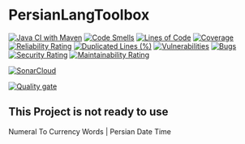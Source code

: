 # PersianLangToolbox

[![Java CI with Maven](https://github.com/sudoitir/PersianLangToolbox/actions/workflows/maven.yml/badge.svg?branch=main)](https://github.com/sudoitir/PersianLangToolbox/actions/workflows/maven.yml)
[![Code Smells](https://sonarcloud.io/api/project_badges/measure?project=sudoitir_PersianLangToolbox&metric=code_smells)](https://sonarcloud.io/summary/new_code?id=sudoitir_PersianLangToolbox)
[![Lines of Code](https://sonarcloud.io/api/project_badges/measure?project=sudoitir_PersianLangToolbox&metric=ncloc)](https://sonarcloud.io/summary/new_code?id=sudoitir_PersianLangToolbox)
[![Coverage](https://sonarcloud.io/api/project_badges/measure?project=sudoitir_PersianLangToolbox&metric=coverage)](https://sonarcloud.io/summary/new_code?id=sudoitir_PersianLangToolbox)
[![Reliability Rating](https://sonarcloud.io/api/project_badges/measure?project=sudoitir_PersianLangToolbox&metric=reliability_rating)](https://sonarcloud.io/summary/new_code?id=sudoitir_PersianLangToolbox)
[![Duplicated Lines (%)](https://sonarcloud.io/api/project_badges/measure?project=sudoitir_PersianLangToolbox&metric=duplicated_lines_density)](https://sonarcloud.io/summary/new_code?id=sudoitir_PersianLangToolbox)
[![Vulnerabilities](https://sonarcloud.io/api/project_badges/measure?project=sudoitir_PersianLangToolbox&metric=vulnerabilities)](https://sonarcloud.io/summary/new_code?id=sudoitir_PersianLangToolbox)
[![Bugs](https://sonarcloud.io/api/project_badges/measure?project=sudoitir_PersianLangToolbox&metric=bugs)](https://sonarcloud.io/summary/new_code?id=sudoitir_PersianLangToolbox)
[![Security Rating](https://sonarcloud.io/api/project_badges/measure?project=sudoitir_PersianLangToolbox&metric=security_rating)](https://sonarcloud.io/summary/new_code?id=sudoitir_PersianLangToolbox)
[![Maintainability Rating](https://sonarcloud.io/api/project_badges/measure?project=sudoitir_PersianLangToolbox&metric=sqale_rating)](https://sonarcloud.io/summary/new_code?id=sudoitir_PersianLangToolbox)

[![SonarCloud](https://sonarcloud.io/images/project_badges/sonarcloud-black.svg)](https://sonarcloud.io/summary/new_code?id=sudoitir_PersianLangToolbox)

[![Quality gate](https://sonarcloud.io/api/project_badges/quality_gate?project=sudoitir_PersianLangToolbox)](https://sonarcloud.io/summary/new_code?id=sudoitir_PersianLangToolbox)

## This Project is not ready to use


Numeral To Currency Words | Persian Date Time
